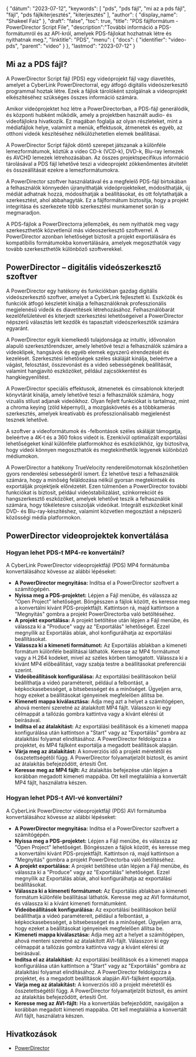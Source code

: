{
"dátum": "2023-07-12",
  "keywords": [
"pds",
"pds fájl",
"mi az a pds fájl",
"fájl",
"pds fájlkiterjesztés",
"kiterjesztés"
],
  "author": {
"display_name": "Shakeel Faiz"
},
"draft": "false",
"toc": true,
"title": "PDS fájlformátum - PowerDirector Script File",
  "description":"További információ a PDS-formátumról és az API-król, amelyek PDS-fájlokat hozhatnak létre és nyithatnak meg.",
  "linktitle": "PDS",
  "menu": {
    "docs": {
      "identifier": "video-pds",
      "parent": "video"
}
},
"lastmod": "2023-07-12"
}

## Mi az a PDS fájl?

A PowerDirector Script fájl (PDS) egy videóprojekt fájl vagy diavetítés, amelyet a CyberLink PowerDirectorral, egy átfogó digitális videószerkesztő programmal hoztak létre. Ezek a fájlok tárolóként szolgálnak a videoprojekt elkészítéséhez szükséges összes információ számára.

Amikor videóprojektet hoz létre a PowerDirectorban, a PDS-fájl generálódik, és központi hubként működik, amely a projektben használt audio- és videofájlokra hivatkozik. Ez magában foglalja az olyan részleteket, mint a médiafájlok helye, valamint a menük, effektusok, átmenetek és egyéb, az otthoni videók készítéséhez nélkülözhetetlen elemek beállításai.

A PowerDirector Script fájlok döntő szerepet játszanak a különféle lemezformátumok, köztük a video CD-k (VCD-k), DVD-k, Blu-ray lemezek és AVCHD lemezek létrehozásában. Az összes projektspecifikus információ tárolásával a PDS fájl lehetővé teszi a videoprojekt zökkenőmentes átvitelét és összeállítását ezekre a lemezformátumokra.

A PowerDirector szoftver használatával és a megfelelő PDS-fájl birtokában a felhasználók könnyedén újranyithatják videóprojekteiket, módosíthatják, új médiát adhatnak hozzá, módosíthatják a beállításokat, és ott folytathatják a szerkesztést, ahol abbahagyták. Ez a fájlformátum biztosítja, hogy a projekt integritása és szerkezete több szerkesztési munkamenet során is megmaradjon.

A PDS-fájlok a PowerDirectorra jellemzőek, és nem nyithatók meg vagy szerkeszthetők közvetlenül más videoszerkesztő szoftverrel. A PowerDirector azonban lehetőséget biztosít a projekt exportálására és kompatibilis formátumokba konvertálására, amelyek megoszthatók vagy tovább szerkeszthetők különböző szoftverekkel.

## PowerDirector – digitális videószerkesztő szoftver

A PowerDirector egy hatékony és funkciókban gazdag digitális videószerkesztő szoftver, amelyet a CyberLink fejlesztett ki. Eszközök és funkciók átfogó készletét kínálja a felhasználóknak professzionális megjelenésű videók és diavetítések létrehozásához. Felhasználóbarát kezelőfelületével és kiterjedt szerkesztési lehetőségeivel a PowerDirector népszerű választás lett kezdők és tapasztalt videószerkesztők számára egyaránt.

A PowerDirector egyik kiemelkedő tulajdonsága az intuitív, idővonalon alapuló szerkesztőrendszer, amely lehetővé teszi a felhasználók számára a videoklipek, hangsávok és egyéb elemek egyszerű elrendezését és kezelését. Szerkesztési lehetőségek széles skáláját kínálja, beleértve a vágást, felosztást, összevonást és a videó sebességének beállítását, valamint hangjavító eszközöket, például zajcsökkentést és hangkiegyenlítést.

A PowerDirector speciális effektusok, átmenetek és címsablonok kiterjedt könyvtárát kínálja, amely lehetővé teszi a felhasználók számára, hogy vizuális stílust adjanak videóikhoz. Olyan fejlett funkciókat is tartalmaz, mint a chroma keying (zöld képernyő), a mozgáskövetés és a többkamerás szerkesztés, amelyek kreatívabb és professzionálisabb megjelenést tesznek lehetővé.

A szoftver a videoformátumok és -felbontások széles skáláját támogatja, beleértve a 4K-t és a 360 fokos videót is. Ezenkívül optimalizált exportálási lehetőségeket kínál különféle platformokhoz és eszközökhöz, így biztosítva, hogy videói könnyen megoszthatók és megtekinthetők legyenek különböző médiumokon.

A PowerDirector a hatékony TrueVelocity renderelőmotornak köszönhetően gyors renderelési sebességéről ismert. Ez lehetővé teszi a felhasználók számára, hogy a minőség feláldozása nélkül gyorsan megtekintsék és exportálják projektjeik előnézetét. Ezen túlmenően a PowerDirector további funkciókat is biztosít, például videóstabilizálást, színkorrekciót és hangszerkesztő eszközöket, amelyek lehetővé teszik a felhasználók számára, hogy tökéletesre csiszolják videóikat. Integrált eszközöket kínál DVD- és Blu-ray-készítéshez, valamint közvetlen megosztást a népszerű közösségi média platformokon.

## PowerDirector videoprojektek konvertálása

### Hogyan lehet PDS-t MP4-re konvertálni?

A CyberLink PowerDirector videoprojektfájl (PDS) MP4 formátumba konvertálásához kövesse az alábbi lépéseket:

- **A PowerDirector megnyitása:** Indítsa el a PowerDirector szoftvert a számítógépén.
- **Nyissa meg a PDS-projektet:** Lépjen a Fájl menübe, és válassza az "Open Project" lehetőséget. Böngésszen a fájlok között, és keresse meg a konvertálni kívánt PDS-projektfájlt. Kattintson rá, majd kattintson a "Megnyitás" gombra a projekt PowerDirectorba való betöltéséhez.
- **A projekt exportálása:** A projekt betöltése után lépjen a Fájl menübe, és válassza ki a "Produce" vagy az "Exportálás" lehetőséget. Ezzel megnyílik az Exportálás ablak, ahol konfigurálhatja az exportálási beállításokat.
- **Válassza ki a kimeneti formátumot:** Az Exportálás ablakban a kimeneti formátum különféle beállításai láthatók. Keresse az MP4 formátumot vagy a H.264 kodeket, mivel az széles körben támogatott. Válassza ki a kívánt MP4 előbeállítást, vagy szabja testre a beállításokat preferenciái szerint.
- **Videóbeállítások konfigurálása:** Az exportálási beállításokon belül beállíthatja a videó paramétereit, például a felbontást, a képkockasebességet, a bitsebességet és a minőséget. Ügyeljen arra, hogy ezeket a beállításokat igényeinek megfelelően állítsa be.
- **Kimeneti mappa kiválasztása:** Adja meg azt a helyet a számítógépen, ahová menteni szeretné az átalakított MP4 fájlt. Válasszon ki egy célmappát a tallózás gombra kattintva vagy a kívánt elérési út beírásával.
- **Indítsa el az átalakítást:** Az exportálási beállítások és a kimeneti mappa konfigurálása után kattintson a "Start" vagy az "Exportálás" gombra az átalakítási folyamat elindításához. A PowerDirector feldolgozza a projektet, és MP4 fájlként exportálja a megadott beállítások alapján.
- **Várja meg az átalakítást:** A konverziós idő a projekt méretétől és összetettségétől függ. A PowerDirector folyamatjelzőt biztosít, és amint az átalakítás befejeződött, értesíti Önt.
- **Keresse meg az MP4 fájlt:** Az átalakítás befejezése után lépjen a korábban megadott kimeneti mappába. Ott kell megtalálnia a konvertált MP4 fájlt, használatra készen.

### Hogyan lehet PDS-t AVI-vé konvertálni?

A CyberLink PowerDirector videoprojektfájl (PDS) AVI formátumba konvertálásához kövesse az alábbi lépéseket:

- **A PowerDirector megnyitása:** Indítsa el a PowerDirector szoftvert a számítógépén.
- **Nyissa meg a PDS-projektet:** Lépjen a Fájl menübe, és válassza az "Open Project" lehetőséget. Böngésszen a fájlok között, és keresse meg a konvertálni kívánt PDS-projektfájlt. Kattintson rá, majd kattintson a "Megnyitás" gombra a projekt PowerDirectorba való betöltéséhez.
- **A projekt exportálása:** A projekt betöltése után lépjen a Fájl menübe, és válassza ki a "Produce" vagy az "Exportálás" lehetőséget. Ezzel megnyílik az Exportálás ablak, ahol konfigurálhatja az exportálási beállításokat.
- **Válassza ki a kimeneti formátumot:** Az Exportálás ablakban a kimeneti formátum különféle beállításai láthatók. Keresse meg az AVI formátumot, és válassza ki a kívánt kimeneti formátumként.
- **Videóbeállítások konfigurálása:** Az exportálási beállításokon belül beállíthatja a videó paramétereit, például a felbontást, a képkockasebességet, a bitsebességet és a minőséget. Ügyeljen arra, hogy ezeket a beállításokat igényeinek megfelelően állítsa be.
- **Kimeneti mappa kiválasztása:** Adja meg azt a helyet a számítógépen, ahová menteni szeretné az átalakított AVI-fájlt. Válasszon ki egy célmappát a tallózás gombra kattintva vagy a kívánt elérési út beírásával.
- **Indítsa el az átalakítást:** Az exportálási beállítások és a kimeneti mappa konfigurálása után kattintson a "Start" vagy az "Exportálás" gombra az átalakítási folyamat elindításához. A PowerDirector feldolgozza a projektet, és a megadott beállítások alapján AVI-fájlként exportálja.
- **Várja meg az átalakítást:** A konverziós idő a projekt méretétől és összetettségétől függ. A PowerDirector folyamatjelzőt biztosít, és amint az átalakítás befejeződött, értesíti Önt.
- **Keresse meg az AVI-fájlt:** Ha a konvertálás befejeződött, navigáljon a korábban megadott kimeneti mappába. Ott kell megtalálnia a konvertált AVI fájlt, használatra készen.
  

## Hivatkozások
* [PowerDirector](https://en.wikipedia.org/wiki/PowerDirector)


